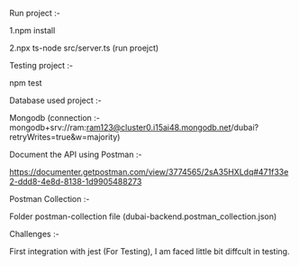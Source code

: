 Run project :-

1.npm install

2.npx ts-node src/server.ts  (run proejct)

Testing project :- 

npm test 

Database used project :- 

Mongodb  (connection :- mongodb+srv://ram:ram123@cluster0.i15ai48.mongodb.net/dubai?retryWrites=true&w=majority)


Document the API using Postman :-

https://documenter.getpostman.com/view/3774565/2sA35HXLdq#471f33e2-ddd8-4e8d-8138-1d9905488273

Postman Collection :-

Folder postman-collection file (dubai-backend.postman_collection.json)

Challenges :-

First integration with jest (For Testing), I am faced little bit diffcult in testing.
